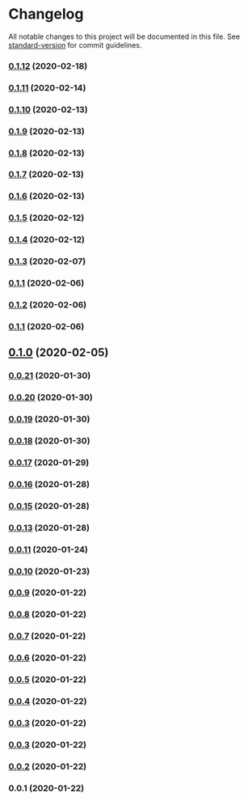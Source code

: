 # Changelog

All notable changes to this project will be documented in this file. See [standard-version](https://github.com/conventional-changelog/standard-version) for commit guidelines.

### [0.1.12](https://github.com/noiach/gateway-js/compare/v0.1.11...v0.1.12) (2020-02-18)

### [0.1.11](https://github.com/noiach/gateway-js/compare/v0.1.10...v0.1.11) (2020-02-14)

### [0.1.10](https://github.com/noiach/gateway-js/compare/v0.1.9...v0.1.10) (2020-02-13)

### [0.1.9](https://github.com/noiach/gateway-js/compare/v0.1.8...v0.1.9) (2020-02-13)

### [0.1.8](https://github.com/noiach/gateway-js/compare/v0.1.7...v0.1.8) (2020-02-13)

### [0.1.7](https://github.com/noiach/gateway-js/compare/v0.1.6...v0.1.7) (2020-02-13)

### [0.1.6](https://github.com/noiach/gateway-js/compare/v0.1.5...v0.1.6) (2020-02-13)

### [0.1.5](https://github.com/noiach/gateway-js/compare/v0.1.4...v0.1.5) (2020-02-12)

### [0.1.4](https://github.com/noiach/gateway-js/compare/v0.1.3...v0.1.4) (2020-02-12)

### [0.1.3](https://github.com/noiach/gateway-js/compare/v0.1.2...v0.1.3) (2020-02-07)

### [0.1.1](https://github.com/noiach/gateway-js/compare/v0.1.0...v0.1.1) (2020-02-06)

### [0.1.2](https://github.com/noiach/gateway-js/compare/v0.1.0...v0.1.2) (2020-02-06)

### [0.1.1](https://github.com/noiach/gateway-js/compare/v0.1.0...v0.1.1) (2020-02-06)

## [0.1.0](https://github.com/noiach/gateway-js/compare/v0.0.21...v0.1.0) (2020-02-05)

### [0.0.21](https://github.com/noiach/gateway-js/compare/v0.0.20...v0.0.21) (2020-01-30)

### [0.0.20](https://github.com/noiach/gateway-js/compare/v0.0.19...v0.0.20) (2020-01-30)

### [0.0.19](https://github.com/noiach/gateway-js/compare/v0.0.18...v0.0.19) (2020-01-30)

### [0.0.18](https://github.com/noiach/gateway-js/compare/v0.0.17...v0.0.18) (2020-01-30)

### [0.0.17](https://github.com/noiach/gateway-js/compare/v0.0.16...v0.0.17) (2020-01-29)

### [0.0.16](https://github.com/noiach/gateway-js/compare/v0.0.15...v0.0.16) (2020-01-28)

### [0.0.15](https://github.com/noiach/gateway-js/compare/v0.0.13...v0.0.15) (2020-01-28)

### [0.0.13](https://github.com/noiach/gateway-js/compare/v0.0.11...v0.0.13) (2020-01-28)

### [0.0.11](https://github.com/noiach/gateway-js/compare/v0.0.10...v0.0.11) (2020-01-24)

### [0.0.10](https://github.com/noiach/gateway-js/compare/v0.0.9...v0.0.10) (2020-01-23)

### [0.0.9](https://github.com/noiach/gateway-js/compare/v0.0.8...v0.0.9) (2020-01-22)

### [0.0.8](https://github.com/noiach/gateway-js/compare/v0.0.7...v0.0.8) (2020-01-22)

### [0.0.7](https://github.com/noiach/gateway-js/compare/v0.0.6...v0.0.7) (2020-01-22)

### [0.0.6](https://github.com/noiach/gateway-js/compare/v0.0.5...v0.0.6) (2020-01-22)

### [0.0.5](https://github.com/noiach/gateway-js/compare/v0.0.4...v0.0.5) (2020-01-22)

### [0.0.4](https://github.com/noiach/gateway-js/compare/v0.0.2...v0.0.4) (2020-01-22)

### [0.0.3](https://github.com/noiach/gateway-js/compare/v0.0.2...v0.0.3) (2020-01-22)

### [0.0.3](https://github.com/noiach/gateway-js/compare/v0.0.2...v0.0.3) (2020-01-22)

### [0.0.2](https://github.com/noiach/gateway-js/compare/v0.0.1...v0.0.2) (2020-01-22)

### 0.0.1 (2020-01-22)
